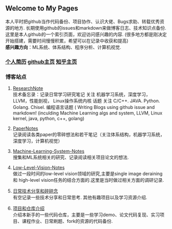 ## Welcome to My Pages 

本人平时把github当作代码备份、项目协作、认识大佬、Bugs求助、转载优秀资源的地方. 长期使用github的issues和markdown来做博客日志、技术知识点备份. 这里是本人github的一个索引页面，欢迎访问感兴趣的内容. (很多地方都是刚决定开始搭建，需要时间慢慢积累，希望可以在记录中收获和提高)  
**感兴趣方向**：ML系统、体系结构、程序分析、计算机视觉.

### [个人简历](doc/个人简历.md)  [github主页](https://github.com/meton-robean)  [知乎主页]()

### 博客站点  
1. [ResearchNote](https://github.com/meton-robean/ResearchNote/issues)  
   技术备忘录：记录日常学习研究笔记 关注 机器学习系统，深度学习， LLVM，性能剖视， Linux操作系统内核 话题 关注 C/C++. JAVA. Python. Golang. Chisel. 编程语言话题 ( Writing Blogs using github issue and markdown! (inculding Machine Learning algs and system, LLVM, Linux kernel, java, python, c++, golang)

2. [PaperNotes](https://github.com/meton-robean/PaperNotes/issues)  
    记录阅读各类paper的零碎想法和若干笔记（关注体系结构，机器学习系统，深度学习，计算机视觉） 
3. [Machine-Learning-System-Notes](https://github.com/meton-robean/Machine-Learning-System-Notes/issues)  
    搜集和ML系统相关的研究、记录阅读相关项目论文的想法.

4. [Low-Level-Vision-Notes](https://github.com/meton-robean/Low-Level-Vision-Notes/issues)  
    做过一段时间的low-level vision领域的研究,主要是single image deraining 和 high-level vision任务的结合方面的.这里是当时做过相关方面的调研记录.  

5. [日常技术分享和碎碎念](/doc/daily_share_and_thinking/README.md)  
    有空记录一些技术分享和日常思考. 其他有趣项目以及学习资源介绍.

6. [项目和仓库介绍](/doc/proj_introduction/README.md)  
    介绍本新手的一些代码仓库，主要是一些学习demo、论文代码复现、实习项目、课程作业、日常刷题、fork的资源的代码备份.  

